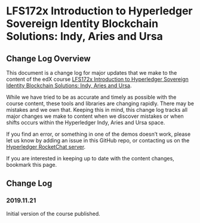 # LFS172x Introduction to Hyperledger Sovereign Identity Blockchain Solutions: Indy, Aries and Ursa

## Change Log Overview

This document is a change log for major updates that we make to the content of the edX course [LFS172x Introduction to Hyperledger Sovereign Identity Blockchain Solutions: Indy, Aries and Ursa](https://www.edx.org/course/introduction-to-hyperledger-sovereign-identity-blockchain-solutions-indy-aries-and-ursa). 

While we have tried to be as accurate and timely as possible with the course content, these tools and libraries are changing rapidly. There may be mistakes and we own that. Keeping this in mind, this change log tracks all major changes we make to content when we discover mistakes or when shifts occurs within the Hyperledger Indy, Aries and Ursa space.

If you find an error, or something in one of the demos doesn’t work, please let us know by adding an issue in this GitHub repo, or contacting us on the [Hyperledger RocketChat server](https://chat.hyperledger.org).

If you are interested in keeping up to date with the content changes, bookmark this page.

## Change Log

### 2019.11.21

Initial version of the course published.